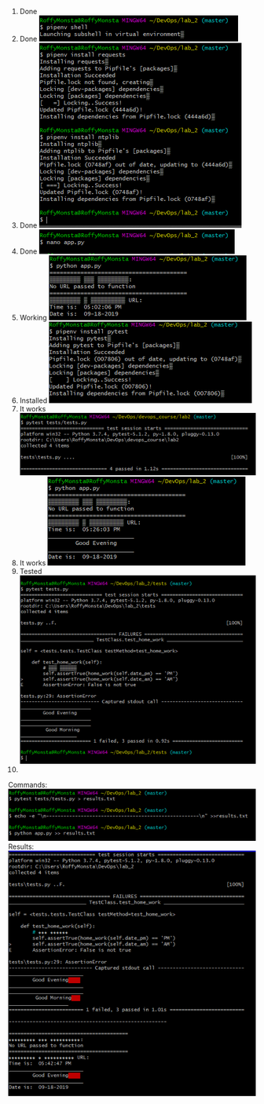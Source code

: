 1. Done
2. Done
![2](./img/2.PNG)
3. Done
![3](./img/3.PNG)
4. Done
![4](./img/4.PNG)
5. Working
![5](./img/5.PNG)
6. Installed
![6](./img/6.PNG)
7. It works
![7](./img/7.PNG)
8. It works
![8](./img/8.PNG)
9. Tested
![9](./img/9.png)
10. 
Commands: ![10.1](./img/10.1.PNG)
Results: ![10.2](./img/10.2.PNG)
      
